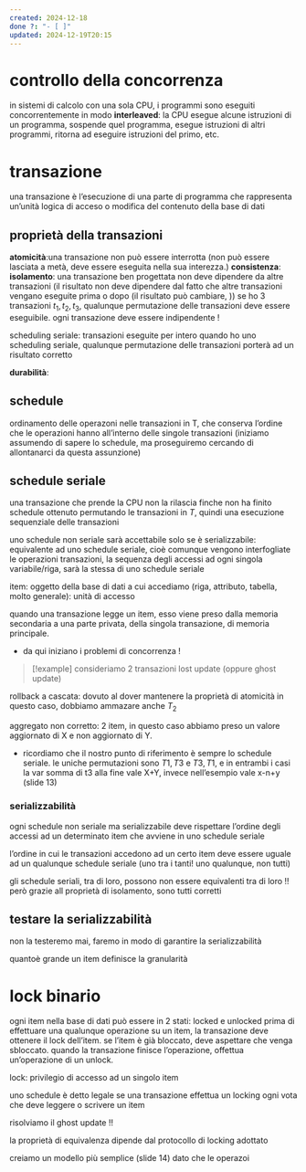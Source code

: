 ```yaml
---
created: 2024-12-18
done ?: "- [ ]"
updated: 2024-12-19T20:15
---
```

# controllo della concorrenza
in sistemi di calcolo con una sola CPU, i programmi sono eseguiti concorrentemente in modo **interleaved**: la CPU esegue alcune istruzioni di un programma, sospende quel programma, esegue istruzioni di altri programmi, ritorna ad eseguire istruzioni del primo, etc.

# transazione
una transazione è l’esecuzione di una parte di programma che rappresenta un’unità logica di acceso o modifica del contenuto della base di dati

## proprietà della transazioni
**atomicità**:una transazione non può essere interrotta (non può essere lasciata a metà, deve essere eseguita nella sua interezza.)
**consistenza**:
**isolamento**: una transazione ben progettata non deve dipendere da altre transazioni (il risultato non deve dipendere dal fatto che altre transazioni vengano eseguite prima o dopo (il risultato può cambiare, )) se ho 3 transazioni $t_1,t_2, t_3$, qualunque permutazione delle transazioni deve essere eseguibile. ogni transazione deve essere indipendente !

scheduling seriale: transazioni eseguite per intero
quando ho uno scheduling seriale, qualunque permutazione delle transazioni porterà ad un risultato corretto

**durabilità**: 
## schedule
ordinamento delle operazoni nelle transazioni in T, che conserva l’ordine che le operazioni hanno all’interno delle singole transazioni
(iniziamo assumendo di sapere lo schedule, ma proseguiremo cercando di allontanarci da questa assunzione)
## schedule seriale
una transazione che prende la CPU non la rilascia finche non ha finito
schedule ottenuto permutando le transazioni in $T$, quindi una esecuzione sequenziale delle transazioni

uno schedule non seriale sarà accettabile solo se è serializzabile: equivalente ad uno schedule seriale, cioè comunque vengono interfogliate le operazioni transazioni, la sequenza degli accessi ad ogni singola variabile/riga, sarà la stessa di uno schedule seriale

item: oggetto della base di dati a cui accediamo (riga, attributo, tabella, molto generale): unità di accesso

quando una transazione legge un item, esso viene preso dalla memoria secondaria a una parte privata, della singola transazione, di memoria principale.
- da qui iniziano i problemi di concorrenza !
>[!example] 
consideriamo 2 transazioni
lost update (oppure ghost update)

rollback a cascata: dovuto al dover mantenere la proprietà di atomicità 
in questo caso, dobbiamo ammazare anche $T_2$

aggregato non corretto: 2 item, 
in questo caso abbiamo preso un valore aggiornato di X e non aggiornato di Y.
- ricordiamo che il nostro punto di riferimento è sempre lo schedule seriale. le uniche permutazioni sono $T1,T3$ e $T3,T1$, e in entrambi i casi la var somma di t3 alla fine vale X+Y, invece nell’esempio vale x-n+y (slide 13)

### serializzabilità


ogni schedule non seriale ma serializzabile deve rispettare l’ordine degli accessi ad un determinato item che avviene in uno schedule seriale

l’ordine in cui le transazioni accedono ad un certo item deve essere uguale ad un qualunque schedule seriale (uno tra i tanti! uno qualunque, non tutti)

gli schedule seriali, tra di loro, possono non essere equivalenti tra di loro !! però grazie all proprietà di isolamento, sono tutti corretti
## testare la serializzabilità
non la testeremo mai, faremo in modo di garantire la serializzabilità

quantoè grande un item definisce la granularità

# lock binario
ogni item nella base di dati può essere in 2 stati: locked e unlocked
prima di effettuare una qualunque operazione su un item, la transazione deve ottenere il lock dell’item. se l’item è già bloccato, deve aspettare che venga sbloccato. quando la transazione finisce l’operazione, offettua un’operazione di un unlock.

lock: privilegio di accesso ad un singolo item

uno schedule è detto legale se una transazione effettua un locking ogni vota che deve leggere o scrivere un item

risolviamo il ghost update !!

la proprietà di equivalenza dipende dal protocollo di locking adottato

creiamo un modello più semplice (slide 14) dato che le operazoi
